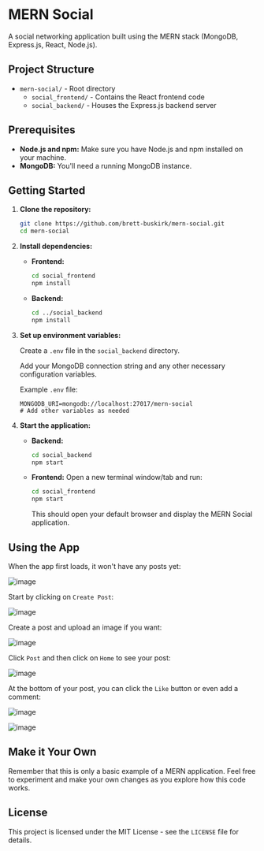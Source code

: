# MERN Social

A social networking application built using the MERN stack (MongoDB, Express.js, React, Node.js).

## Project Structure

* `mern-social/` - Root directory
    * `social_frontend/` - Contains the React frontend code
    * `social_backend/` - Houses the Express.js backend server

## Prerequisites

* **Node.js and npm:** Make sure you have Node.js and npm installed on your machine.
* **MongoDB:** You'll need a running MongoDB instance.

## Getting Started

1. **Clone the repository:**

   ```bash
   git clone https://github.com/brett-buskirk/mern-social.git
   cd mern-social

2. **Install dependencies:**

    * **Frontend:**

        ```bash
        cd social_frontend
        npm install
        ```

    * **Backend:**

        ```bash
        cd ../social_backend
        npm install
        ```

3. **Set up environment variables:**

    Create a `.env` file in the `social_backend` directory.

    Add your MongoDB connection string and any other necessary configuration variables.

    Example `.env` file:

    ```
    MONGODB_URI=mongodb://localhost:27017/mern-social
    # Add other variables as needed
    ```

4. **Start the application:**

    * **Backend:**

        ```bash
        cd social_backend
        npm start
        ```

    * **Frontend:** Open a new terminal window/tab and run:

        ```bash
        cd social_frontend
        npm start
        ```

        This should open your default browser and display the MERN Social application.

## Using the App

When the app first loads, it won't have any posts yet:

![image](https://github.com/user-attachments/assets/9b989a43-8407-4d78-acc8-8b54771f172f)

Start by clicking on `Create Post`:

![image](https://github.com/user-attachments/assets/a7d510aa-febb-4863-8f86-dcf52b43a2fe)

Create a post and upload an image if you want:

![image](https://github.com/user-attachments/assets/098764b7-4c28-4e7c-96b1-8fc05d541740)

Click `Post` and then click on `Home` to see your post:

![image](https://github.com/user-attachments/assets/741b93fb-ee33-4792-bd13-2f70d6bb2f61)

At the bottom of your post, you can click the `Like` button or even add a comment:

![image](https://github.com/user-attachments/assets/1ae30b50-c251-4e5e-bc0f-d60efbade0b5)

![image](https://github.com/user-attachments/assets/641d2ead-cf5c-41e8-b0a8-c9209a1b3e8b)

## Make it Your Own

Remember that this is only a basic example of a MERN application. Feel free to experiment and make your own changes as you explore how this code works.

## License

This project is licensed under the MIT License - see the `LICENSE` file for details.
